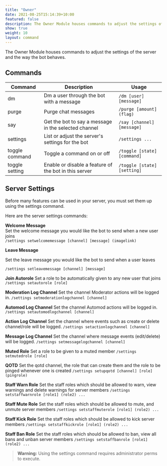 ```yaml
---
title: "Owner"
date: 2021-08-25T15:14:39+10:00
featured: false
description: The Owner Module houses commands to adjust the settings of the server and the way the bot behaves.
show: true
weight: 10
layout: command
---
```


The Owner Module houses commands to adjust the settings of the server and the way the bot behaves.


## Commands

| Command              | Description                                                   | Usage                                  |
| -------------------- | ------------------------------------------------------------- | -------------------------------------- |
| dm                   | Dm a user through the bot with a message                      | `/dm [user] [message]`                 |
| purge                | Purge chat messages                                           | `/purge [amount] (flag)`               |
| say                  | Get the bot to say a message in the selected channel          | `/say [channel] [message]`             |
| settings             | List or adjust the server's settings for the bot              | `/settings ...`                        |
| toggle command       | Toggle a command on or off                                    | `/toggle [state] [command]`            |
| toggle setting       | Enable or disable a feature of the bot in this server         | `/toggle [state] [setting]`            |


## Server Settings

Before many features can be used in your server, you must set them up using the settings command.

Here are the server settings commands:

**Welcome Message**<br/>
Set the welcome message you would like the bot to send when a new user joins<br/>
`/settings setwelcomemessage [channel] [message] (imagelink)`

**Leave Message**

Set the leave message you would like the bot to send when a user leaves

`/settings setleavemessage [channel] [message]`

**Join Autorole**
Set a role to be automatically given to any new user that joins
`/settings setautorole [role]`

**Moderation Log Channel**
Set the channel Moderator actions will be logged in.
`/settings setmoderationlogchannel [channel]`

**Automod Log Channel**
Set the channel Automod actions will be logged in.
`/settings setautomodlogchannel [channel]`

**Action Log Channel**
Set the channel where events such as create or delete channel/role will be logged.
`/settings setactionlogchannel [channel]`

**Message Log Channel**
Set the channel where message events (edit/delete) will be logged.
`/settings setmessagelogchannel [channel]`

**Muted Role**
Set a role to be given to a muted member
`/settings setmutedrole [role]`

**QOTD**
Set the qotd channel, the role that can create them and the role to be pinged whenever one is created
`/settings setupqotd [channel] [role] (pingrole)`

**Staff Warn Role**
Set the staff roles which should be allowed to warn, view warnings and delete warnings for server members
`/settings setstaffwarnrole [role1] (role2) ...`

**Staff Mute Role**
Set the staff roles which should be allowed to mute, and unmute server members
`/settings setstaffmuterole [role1] (role2) ...`

**Staff Kick Role**
Set the staff roles which should be allowed to kick server members
`/settings setstaffkickrole [role1] (role2) ...`

**Staff Ban Role**
Set the staff roles which should be allowed to ban, view all bans and unban server members
`/settings setstaffbanrole [role1] (role2) ...`

> **Warning:** Using the settings command requires administrator perms to execute.
